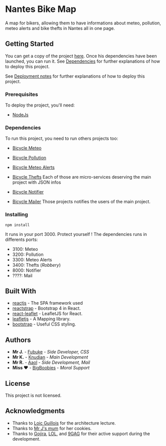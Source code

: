 # Nantes Bike Map
A map for bikers, allowing them to have informations about meteo, pollution, meteo alerts and bike thefts in Nantes all in one page.

## Getting Started

You can get a copy of the project [here](https://github.com/Knudian/bicycle/).
Once his dependencies have been launched, you can run it.
See [Dependencies](#Dependencies) for further explanations of how to deploy this project.

See [Deployment notes](#Installing) for further explanations of how to deploy this project.

### Prerequisites

To deploy the project, you'll need:
- [NodeJs](https://nodejs.org/)

### Dependencies

To run this project, you need to run others projects too:

- [Bicycle Meteo](https://github.com/Knudian/bicycle_meteo/)
- [Bicycle Pollution](https://github.com/Knudian/bicycle_pollution/)
- [Bicycle Meteo Alerts](https://github.com/Knudian/bicycle_meteoAlerts/)
- [Bicycle Thefts](https://github.com/Knudian/bicycle_robbery/)
Each of those are micro-services deserving the main project with JSON infos

- [Bicycle Notifier](https://github.com/Knudian/bicycle_notifier/)
- [Bicycle Mailer](https://github.com/Knudian/bicycle_mq/)
Those projects notifies the users of the main project.

### Installing

```shell
npm install
```

It runs in your port 3000. Protect yourself !
The dependencies runs in differents ports:
- 3100: Meteo
- 3200: Pollution
- 3300: Meteo Alerts
- 3400: Thefts (*Robbery*)
- 8000: Notifier
- ????: Mail

## Built With

* [reactjs](https://reactjs.org/) - The SPA framework used
* [reactstrap](https://reactstrap.github.io) - Bootstrap 4 in React.
* [react-leaflet](https://github.com/PaulLeCam/react-leaflet) - LeafletJS for React.
* [leafletjs](http://leafletjs.com) - A Mapping library.
* [bootstrap](https://getbootstrap.com) - Useful CSS styling.

## Authors

* **Mr J.** - [Fubuke](https://github.com/Fubuke)   - *Side Developer, CSS* 
* **Mr K.** - [Knudian](https://github.com/Knudian) - *Main Development*
* **Mr R.** - [Aaol](https://github.com/Aaol)       - *Side Development, Mail*
* **Miss ♥** - [BigBoobies](https://www.meetic.fr)  - *Moral Support*

## License

This project is not licensed.

## Acknowledgments

* Thanks to [Loic Guillois](http://fitlab.fr) for the architecture lecture.
* Thanks to [Mr J's mum](http://orteil.dashnet.org/cookieclicker/) for her cookies.
* Thanks to [Gojira](http://www.gojira-music.com/), [LOL](https://go.twitch.tv/ogaminglol), and [9GAG](http://9gag.com) for their active support during the development.
